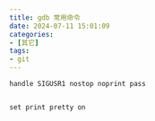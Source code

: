 ```yaml
---
title: gdb 常用命令
date: 2024-07-11 15:01:09
categories:
- [其它]
tags:
- git
---
```


```shell
handle SIGUSR1 nostop noprint pass


set print pretty on
```